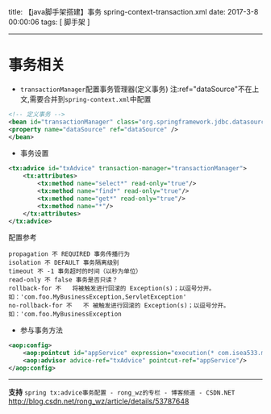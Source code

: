 title: 【java脚手架搭建】事务 spring-context-transaction.xml
date: 2017-3-8 00:00:06
tags: [ 脚手架 ]


---


# 事务相关
- `transactionManager`配置事务管理器(定义事务) 
注:ref="dataSource"不在上文,需要合并到`spring-context.xml`中配置
```xml
<!-- 定义事务 -->
<bean id="transactionManager" class="org.springframework.jdbc.datasource.DataSourceTransactionManager">
<property name="dataSource" ref="dataSource" />
</bean>
```


- 事务设置
```xml
<tx:advice id="txAdvice" transaction-manager="transactionManager">
    <tx:attributes>
        <tx:method name="select*" read-only="true"/>
        <tx:method name="find*" read-only="true"/>
        <tx:method name="get*" read-only="true"/>
        <tx:method name="*"/>
    </tx:attributes>
</tx:advice>
```
配置参考
```properties
propagation 不 REQUIRED 事务传播行为
isolation 不 DEFAULT 事务隔离级别
timeout 不 -1 事务超时的时间（以秒为单位）
read-only 不 false 事务是否只读？
rollback-for 不   将被触发进行回滚的 Exception(s)；以逗号分开。 如：'com.foo.MyBusinessException,ServletException'
no-rollback-for 不   不 被触发进行回滚的 Exception(s)；以逗号分开。 如：'com.foo.MyBusinessException
```


- 参与事务方法
```xml
<aop:config>
    <aop:pointcut id="appService" expression="execution(* com.isea533.mybatis.service..*Service*.*(..))"/>
    <aop:advisor advice-ref="txAdvice" pointcut-ref="appService"/>
</aop:config>
```


---
**支持**
`spring tx:advice事务配置 - rong_wz的专栏 - 博客频道 - CSDN.NET`
http://blog.csdn.net/rong_wz/article/details/53787648
